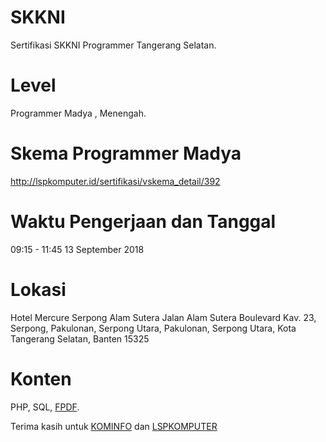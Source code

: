 # SKKNI
Sertifikasi SKKNI Programmer Tangerang Selatan.

# Level
Programmer Madya , Menengah.

# Skema Programmer Madya
http://lspkomputer.id/sertifikasi/vskema_detail/392

# Waktu Pengerjaan dan Tanggal
09:15 - 11:45 13 September 2018

# Lokasi
Hotel Mercure Serpong Alam Sutera
Jalan Alam Sutera Boulevard Kav. 23, Serpong, Pakulonan, Serpong Utara, Pakulonan, Serpong Utara, Kota Tangerang Selatan, Banten 15325

# Konten
PHP, SQL, [FPDF](http://www.fpdf.org/).


Terima kasih untuk [KOMINFO](https://litprofinformatika.kominfo.go.id/) dan [LSPKOMPUTER](http://lspkomputer.id)
